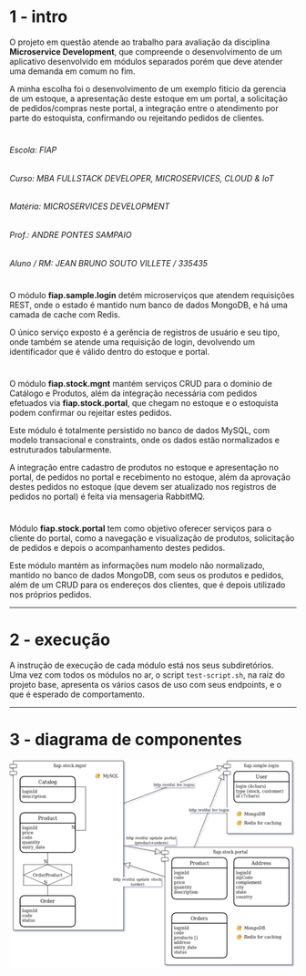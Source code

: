 # 1 - intro

O projeto em questão atende ao trabalho para avaliação da disciplina **Microservice Development**, que compreende o
 desenvolvimento de um aplicativo desenvolvido em módulos separados porém que deve atender uma demanda em comum no fim.

A minha escolha foi o desenvolvimento de um exemplo fitício da gerencia de um estoque, a apresentação deste estoque em
 um portal, a solicitação de pedidos/compras neste portal, a integração entre o atendimento por parte do estoquista,
 confirmando ou rejeitando pedidos de clientes. 

#

###### Escola: FIAP
###### Curso: MBA FULLSTACK DEVELOPER, MICROSERVICES, CLOUD & IoT
###### Matéria: MICROSERVICES DEVELOPMENT
###### Prof.: ANDRE PONTES SAMPAIO
###### Aluno / RM: JEAN BRUNO SOUTO VILLETE / 335435

#
 
O módulo **fiap.sample.login** detém microserviços que atendem requisições REST, onde o estado é mantido num banco de
 dados MongoDB, e há uma camada de cache com Redis.

O único serviço exposto é a gerência de registros de usuário e seu tipo, onde também se atende uma requisição de login,
 devolvendo um identificador que é válido dentro do estoque e portal.

#

O módulo **fiap.stock.mgnt** mantém serviços CRUD para o domínio de Catálogo e Produtos, além da integração necessária
 com pedidos efetuados via **fiap.stock.portal**, que chegam no estoque e o estoquista podem confirmar ou rejeitar estes
 pedidos.

Este módulo é totalmente persistido no banco de dados MySQL, com modelo transacional e constraints, onde os dados estão
 normalizados e estruturados tabularmente.

A integração entre cadastro de produtos no estoque e apresentação no portal, de pedidos no portal e recebimento no
 estoque, além da aprovação destes pedidos no estoque (que devem ser atualizado nos registros de pedidos no portal) é
 feita via mensageria RabbitMQ.

#

Módulo **fiap.stock.portal** tem como objetivo oferecer serviços para o cliente do portal, como a navegação e
 visualização de produtos, solicitação de pedidos e depois o acompanhamento destes pedidos.
 
Este módulo mantém as informações num modelo não normalizado, mantido no banco de dados MongoDB, com seus os produtos e
 pedidos, além de um CRUD para os endereços dos clientes, que é depois utilizado nos próprios pedidos.

---

# 2 - execução

A instrução de execução de cada módulo está nos seus subdiretórios.  
Uma vez com todos os módulos no ar, o script ``` test-script.sh ```, na raiz do projeto base, apresenta os vários casos de uso com seus endpoints, e o que é esperado de comportamento. 

---

# 3 - diagrama de componentes

![](docs/fiap.stock.components.png)
